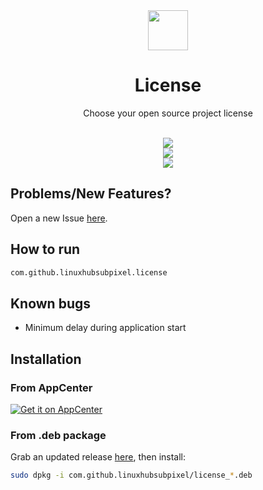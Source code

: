 <div align="center">
  <img src="https://i.imgur.com/eQ4FLtV.png" width="64">
  <h1 align="center">License</h1>
  <p align="center">Choose your open source project license</p>
</div>

<br/>

<div align="center">
   <a href="https://github.com/linuxhubsubpixel/license/blob/master/LICENSE">
    <img src="https://img.shields.io/badge/License-GPL--3.0-blue.svg">
   </a>
</div>

<div align="center">
    <img  src="https://github.com/linuxhubsubpixel/license/raw/master/data/screenshot-1.png"> <br>
    <img  src="https://github.com/linuxhubsubpixel/license/raw/master/data/screenshot-2.png">
</div>

## Problems/New Features?
Open a new Issue [here](https://github.com/linuxhubsubpixel/license/issues).

## How to run
```bash
com.github.linuxhubsubpixel.license
```

## Known bugs
- Minimum delay during application start

## Installation

### From AppCenter
[![Get it on AppCenter](https://appcenter.elementary.io/badge.svg)](https://appcenter.elementary.io/com.github.linuxhubsubpixel/license)


### From .deb package
Grab an updated release [here](https://github.com/linuxhubsubpixel/license/releases), then install:

```bash
sudo dpkg -i com.github.linuxhubsubpixel/license_*.deb
```



